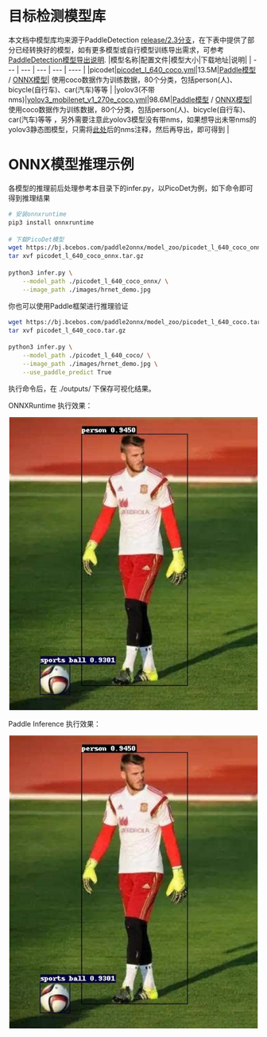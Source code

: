# 目标检测模型库

本文档中模型库均来源于PaddleDetection [release/2.3分支](https://github.com/PaddlePaddle/PaddleDetection/tree/release/2.3)，在下表中提供了部分已经转换好的模型，如有更多模型或自行模型训练导出需求，可参考 [PaddleDetection模型导出说明](https://github.com/PaddlePaddle/PaddleDetection/blob/develop/deploy/EXPORT_MODEL.md).
|模型名称|配置文件|模型大小|下载地址|说明|
| --- | --- | --- | --- | ---- |
|picodet|[picodet_l_640_coco.yml](https://github.com/PaddlePaddle/PaddleDetection/blob/release/2.3/configs/picodet/picodet_l_640_coco.yml)|13.5M|[Paddle模型](https://bj.bcebos.com/paddle2onnx/model_zoo/picodet_l_640_coco.tar.gz) / [ONNX模型](https://bj.bcebos.com/paddle2onnx/model_zoo/picodet_l_640_coco_onnx.tar.gz)| 使用coco数据作为训练数据，80个分类，包括person(人)、bicycle(自行车)、car(汽车)等等 |
|yolov3(不带nms)|[yolov3_mobilenet_v1_270e_coco.yml](https://github.com/PaddlePaddle/PaddleDetection/blob/release/2.3/configs/yolov3/yolov3_mobilenet_v1_270e_coco.yml)|98.6M|[Paddle模型](https://bj.bcebos.com/paddle2onnx/model_zoo/yolov3_mobilenet_v1_270e_coco.tar.gz) / [ONNX模型](https://bj.bcebos.com/paddle2onnx/model_zoo/yolov3_mobilenet_v1_270e_coco_onnx.tar.gz)| 使用coco数据作为训练数据，80个分类，包括person(人)、bicycle(自行车)、car(汽车)等等 ，另外需要注意此yolov3模型没有带nms，如果想导出未带nms的yolov3静态图模型，只需将[此处](https://github.com/PaddlePaddle/PaddleDetection/blob/release/2.3/configs/yolov3/_base_/yolov3_mobilenet_v1.yml#L38)后的nms注释，然后再导出，即可得到 |


# ONNX模型推理示例

各模型的推理前后处理参考本目录下的infer.py，以PicoDet为例，如下命令即可得到推理结果

```bash
# 安装onnxruntime
pip3 install onnxruntime

# 下载PicoDet模型
wget https://bj.bcebos.com/paddle2onnx/model_zoo/picodet_l_640_coco_onnx.tar.gz
tar xvf picodet_l_640_coco_onnx.tar.gz

python3 infer.py \
    --model_path ./picodet_l_640_coco_onnx/ \
    --image_path ./images/hrnet_demo.jpg
```

你也可以使用Paddle框架进行推理验证

```bash
wget https://bj.bcebos.com/paddle2onnx/model_zoo/picodet_l_640_coco.tar.gz
tar xvf picodet_l_640_coco.tar.gz

python3 infer.py \
    --model_path ./picodet_l_640_coco/ \
    --image_path ./images/hrnet_demo.jpg \
    --use_paddle_predict True
```

执行命令后，在 ./outputs/ 下保存可视化结果。

ONNXRuntime 执行效果：

<div align="center">
    <img src="./images/onnx_hrnet_demo.jpg" width=500">
</div>

Paddle Inference 执行效果：

<div align="center">
    <img src="./images/onnx_hrnet_demo.jpg" width=500">
</div>
